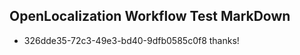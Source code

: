 ## OpenLocalization Workflow Test MarkDown
* 326dde35-72c3-49e3-bd40-9dfb0585c0f8 thanks!

<!--HONumber=Aug16_HO1-->


